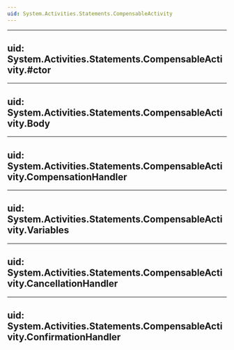 ```yaml
---
uid: System.Activities.Statements.CompensableActivity
---
```


---
uid: System.Activities.Statements.CompensableActivity.#ctor
---

---
uid: System.Activities.Statements.CompensableActivity.Body
---

---
uid: System.Activities.Statements.CompensableActivity.CompensationHandler
---

---
uid: System.Activities.Statements.CompensableActivity.Variables
---

---
uid: System.Activities.Statements.CompensableActivity.CancellationHandler
---

---
uid: System.Activities.Statements.CompensableActivity.ConfirmationHandler
---
